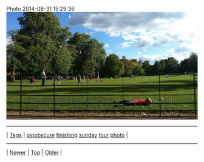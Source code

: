 <!--
title: Photo 2014-08-31 15
date: 2020-06-28T15:00:41.540Z
tags: pipobscure, finishing, sunday, tour, photo
-->











Photo 2014-08-31 15:29:36
![](96267617267-0.jpg)

<!--BOTTOM-POST-NAVIGATION-->
---

| [Tags](tags.md) | [pipobscure](tag-pipobscure.md) [finishing](tag-finishing.md) [sunday](tag-sunday.md) [tour](tag-tour.md) [photo](tag-photo.md) |

---

| [Newer](96259302217.md) | [Top](index.md) | [Older](96463749867.md) |